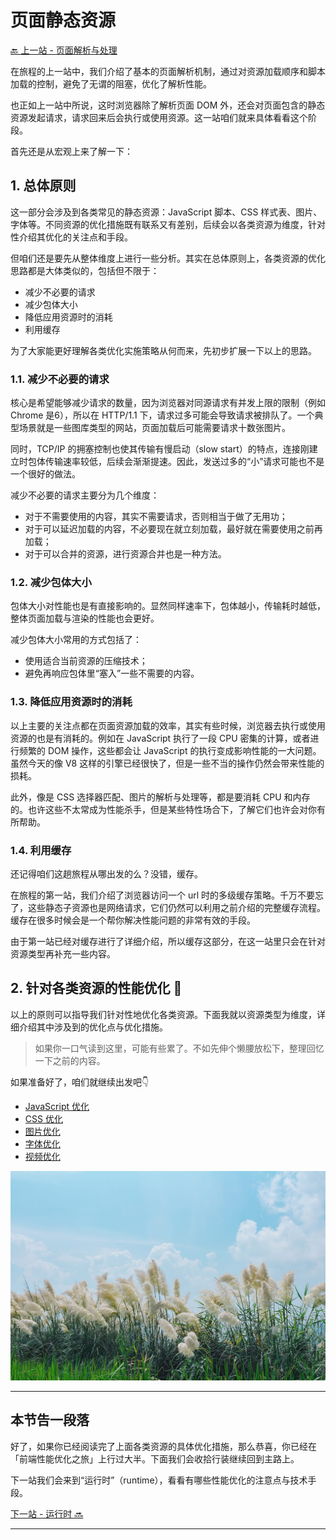 # 页面静态资源

[🔙 上一站 - 页面解析与处理](../4-parse/README.md)

在旅程的上一站中，我们介绍了基本的页面解析机制，通过对资源加载顺序和脚本加载的控制，避免了无谓的阻塞，优化了解析性能。

也正如上一站中所说，这时浏览器除了解析页面 DOM 外，还会对页面包含的静态资源发起请求，请求回来后会执行或使用资源。这一站咱们就来具体看看这个阶段。

首先还是从宏观上来了解一下：

## 1. 总体原则

这一部分会涉及到各类常见的静态资源：JavaScript 脚本、CSS 样式表、图片、字体等。不同资源的优化措施既有联系又有差别，后续会以各类资源为维度，针对性介绍其优化的关注点和手段。

但咱们还是要先从整体维度上进行一些分析。其实在总体原则上，各类资源的优化思路都是大体类似的，包括但不限于：

- 减少不必要的请求
- 减少包体大小
- 降低应用资源时的消耗
- 利用缓存

为了大家能更好理解各类优化实施策略从何而来，先初步扩展一下以上的思路。

### 1.1. 减少不必要的请求

核心是希望能够减少请求的数量，因为浏览器对同源请求有并发上限的限制（例如 Chrome 是6），所以在 HTTP/1.1 下，请求过多可能会导致请求被排队了。一个典型场景就是一些图库类型的网站，页面加载后可能需要请求十数张图片。

同时，TCP/IP 的拥塞控制也使其传输有慢启动（slow start）的特点，连接刚建立时包体传输速率较低，后续会渐渐提速。因此，发送过多的“小”请求可能也不是一个很好的做法。

减少不必要的请求主要分为几个维度：

- 对于不需要使用的内容，其实不需要请求，否则相当于做了无用功；
- 对于可以延迟加载的内容，不必要现在就立刻加载，最好就在需要使用之前再加载；
- 对于可以合并的资源，进行资源合并也是一种方法。

### 1.2. 减少包体大小

包体大小对性能也是有直接影响的。显然同样速率下，包体越小，传输耗时越低，整体页面加载与渲染的性能也会更好。

减少包体大小常用的方式包括了：

- 使用适合当前资源的压缩技术；
- 避免再响应包体里“塞入”一些不需要的内容。

### 1.3. 降低应用资源时的消耗

以上主要的关注点都在页面资源加载的效率，其实有些时候，浏览器去执行或使用资源的也是有消耗的。例如在 JavaScript 执行了一段 CPU 密集的计算，或者进行频繁的 DOM 操作，这些都会让 JavaScript 的执行变成影响性能的一大问题。虽然今天的像 V8 这样的引擎已经很快了，但是一些不当的操作仍然会带来性能的损耗。

此外，像是 CSS 选择器匹配、图片的解析与处理等，都是要消耗 CPU 和内存的。也许这些不太常成为性能杀手，但是某些特性场合下，了解它们也许会对你有所帮助。

### 1.4. 利用缓存

还记得咱们这趟旅程从哪出发的么？没错，缓存。

在旅程的第一站，我们介绍了浏览器访问一个 url 时的多级缓存策略。千万不要忘了，这些静态子资源也是网络请求，它们仍然可以利用之前介绍的完整缓存流程。缓存在很多时候会是一个帮你解决性能问题的非常有效的手段。

由于第一站已经对缓存进行了详细介绍，所以缓存这部分，在这一站里只会在针对资源类型再补充一些内容。

## 2. 针对各类资源的性能优化 🚀

以上的原则可以指导我们针对性地优化各类资源。下面我就以资源类型为维度，详细介绍其中涉及到的优化点与优化措施。

> 如果你一口气读到这里，可能有些累了。不如先伸个懒腰放松下，整理回忆一下之前的内容。

如果准备好了，咱们就继续出发吧👇

- [JavaScript 优化](./javascript.md)
- [CSS 优化](./css.md)
- [图片优化](./image.md)
- [字体优化](./font.md)
- [视频优化](./video.md)

![break](./img/break.jpg)

---

## 本节告一段落

好了，如果你已经阅读完了上面各类资源的具体优化措施，那么恭喜，你已经在「前端性能优化之旅」上行过大半。下面我们会收拾行装继续回到主路上。

下一站我们会来到“运行时”（runtime），看看有哪些性能优化的注意点与技术手段。

[下一站 - 运行时 🔜](../6-runtime/README.md)

---
